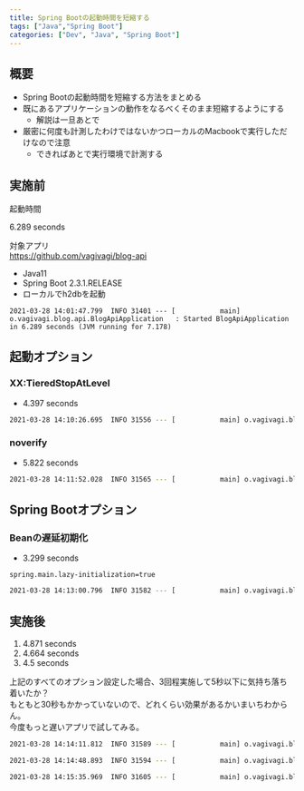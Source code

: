 ```yaml
---
title: Spring Bootの起動時間を短縮する
tags: ["Java","Spring Boot"]
categories: ["Dev", "Java", "Spring Boot"]
---
```


## 概要

- Spring Bootの起動時間を短縮する方法をまとめる
- 既にあるアプリケーションの動作をなるべくそのまま短縮するようにする
  - 解説は一旦あとで
- 厳密に何度も計測したわけではないかつローカルのMacbookで実行しただけなので注意
  - できればあとで実行環境で計測する

## 実施前

起動時間  

6.289 seconds

対象アプリ  
https://github.com/vagivagi/blog-api

- Java11
- Spring Boot 2.3.1.RELEASE
- ローカルでh2dbを起動

```
2021-03-28 14:01:47.799  INFO 31401 --- [           main] o.vagivagi.blog.api.BlogApiApplication   : Started BlogApiApplication in 6.289 seconds (JVM running for 7.178)
```

## 起動オプション

### XX:TieredStopAtLevel

- 4.397 seconds

``` bash
2021-03-28 14:10:26.695  INFO 31556 --- [           main] o.vagivagi.blog.api.BlogApiApplication   : Started BlogApiApplication in 4.397 seconds (JVM running for 5.156)
```

### noverify

- 5.822 seconds

``` bash
2021-03-28 14:11:52.028  INFO 31565 --- [           main] o.vagivagi.blog.api.BlogApiApplication   : Started BlogApiApplication in 5.822 seconds (JVM running for 6.59)
```

## Spring Bootオプション

### Beanの遅延初期化

- 3.299 seconds

``` properties
spring.main.lazy-initialization=true
```

``` bash
2021-03-28 14:13:00.796  INFO 31582 --- [           main] o.vagivagi.blog.api.BlogApiApplication   : Started BlogApiApplication in 3.299 seconds (JVM running for 3.947)
```

## 実施後

1. 4.871 seconds
2. 4.664 seconds
3. 4.5 seconds

上記のすべてのオプション設定した場合、3回程実施して5秒以下に気持ち落ち着いたか？  
もともと30秒もかかっていないので、どれくらい効果があるかいまいちわからん。  
今度もっと遅いアプリで試してみる。  

``` bash
2021-03-28 14:14:11.812  INFO 31589 --- [           main] o.vagivagi.blog.api.BlogApiApplication   : Started BlogApiApplication in 4.871 seconds (JVM running for 6.188)
```

``` bash
2021-03-28 14:14:48.893  INFO 31594 --- [           main] o.vagivagi.blog.api.BlogApiApplication   : Started BlogApiApplication in 4.664 seconds (JVM running for 5.569)
```

``` bash
2021-03-28 14:15:35.969  INFO 31605 --- [           main] o.vagivagi.blog.api.BlogApiApplication   : Started BlogApiApplication in 4.5 seconds (JVM running for 5.217)
```
